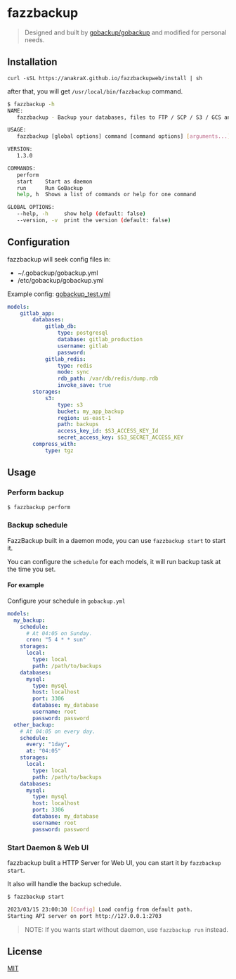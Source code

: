 # fazzbackup

> Designed and built by [gobackup/gobackup](https://github.com/gobackup/gobackup) and modified for personal needs.

## Installation

```shell
curl -sSL https://anakraX.github.io/fazzbackupweb/install | sh
```

after that, you will get `/usr/local/bin/fazzbackup` command.

```bash
$ fazzbackup -h
NAME:
   fazzbackup - Backup your databases, files to FTP / SCP / S3 / GCS and other cloud storages.

USAGE:
   fazzbackup [global options] command [command options] [arguments...]

VERSION:
   1.3.0

COMMANDS:
   perform
   start    Start as daemon
   run      Run GoBackup
   help, h  Shows a list of commands or help for one command

GLOBAL OPTIONS:
   --help, -h     show help (default: false)
   --version, -v  print the version (default: false)
```

## Configuration

fazzbackup will seek config files in:

-   ~/.gobackup/gobackup.yml
-   /etc/gobackup/gobackup.yml

Example config: [gobackup_test.yml](https://github.com/huacnlee/gobackup/blob/master/gobackup_test.yml)

```yml
models:
    gitlab_app:
        databases:
            gitlab_db:
                type: postgresql
                database: gitlab_production
                username: gitlab
                password:
            gitlab_redis:
                type: redis
                mode: sync
                rdb_path: /var/db/redis/dump.rdb
                invoke_save: true
        storages:
            s3:
                type: s3
                bucket: my_app_backup
                region: us-east-1
                path: backups
                access_key_id: $S3_ACCESS_KEY_Id
                secret_access_key: $S3_SECRET_ACCESS_KEY
        compress_with:
            type: tgz
```

## Usage

### Perform backup

```bash
$ fazzbackup perform
```

### Backup schedule

FazzBackup built in a daemon mode, you can use `fazzbackup start` to start it.

You can configure the `schedule` for each models, it will run backup task at the time you set.

#### For example

Configure your schedule in `gobackup.yml`

```yml
models:
  my_backup:
    schedule:
      # At 04:05 on Sunday.
      cron: "5 4 * * sun"
    storages:
      local:
        type: local
        path: /path/to/backups
    databases:
      mysql:
        type: mysql
        host: localhost
        port: 3306
        database: my_database
        username: root
        password: password
  other_backup:
    # At 04:05 on every day.
    schedule:
      every: "1day",
      at: "04:05"
    storages:
      local:
        type: local
        path: /path/to/backups
    databases:
      mysql:
        type: mysql
        host: localhost
        port: 3306
        database: my_database
        username: root
        password: password
```

### Start Daemon & Web UI

fazzbackup bulit a HTTP Server for Web UI, you can start it by `fazzbackup start`.

It also will handle the backup schedule.

```bash
$ fazzbackup start

2023/03/15 23:00:30 [Config] Load config from default path.
Starting API server on port http://127.0.0.1:2703
```

> NOTE: If you wants start without daemon, use `fazzbackup run` instead.

## License

[MIT](https://choosealicense.com/licenses/mit/)
